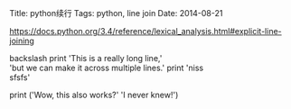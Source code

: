 Title: python续行
Tags: python, line join
Date: 2014-08-21


https://docs.python.org/3.4/reference/lexical_analysis.html#explicit-line-joining

backslash
print 'This is a really long line,' \
                         'but we can make it across multiple lines.'
print 'niss\
          sfsfs'

print ('Wow, this also works?'
       'I never knew!')
